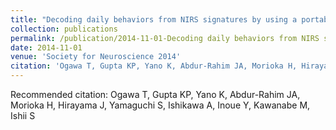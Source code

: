 ```yaml
---
title: "Decoding daily behaviors from NIRS signatures by using a portable NIRS device in the daily-life environment"
collection: publications
permalink: /publication/2014-11-01-Decoding daily behaviors from NIRS signatures by using a portable NIRS device in the daily-life environment
date: 2014-11-01
venue: 'Society for Neuroscience 2014'
citation: 'Ogawa T, Gupta KP, Yano K, Abdur-Rahim JA, Morioka H, Hirayama J, Yamaguchi S, Ishikawa A, Inoue Y, Kawanabe M, Ishii S'
---
```

Recommended citation: Ogawa T, Gupta KP, Yano K, Abdur-Rahim JA, Morioka H, Hirayama J, Yamaguchi S, Ishikawa A, Inoue Y, Kawanabe M, Ishii S